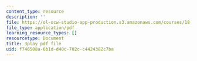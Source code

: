 ```yaml
---
content_type: resource
description: ''
file: https://ol-ocw-studio-app-production.s3.amazonaws.com/courses/18-065-matrix-methods-in-data-analysis-signal-processing-and-machine-learning-spring-2018/f746508a6b1dd40c702cc4424382c7ba_lZrIPRnoGQQ.pdf
file_type: application/pdf
learning_resource_types: []
resourcetype: Document
title: 3play pdf file
uid: f746508a-6b1d-d40c-702c-c4424382c7ba
---
```

